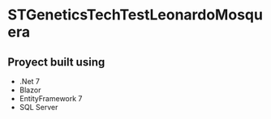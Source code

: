 # STGeneticsTechTestLeonardoMosquera

## Proyect built using
 - .Net 7
 - Blazor
 - EntityFramework 7
 - SQL Server
